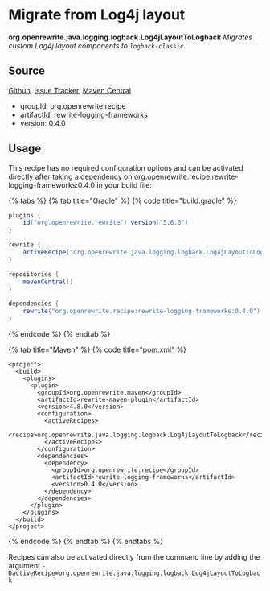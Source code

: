 # Migrate from Log4j layout

 **org.openrewrite.java.logging.logback.Log4jLayoutToLogback** _Migrates custom Log4j layout components to `logback-classic`._

## Source

[Github](https://github.com/openrewrite/rewrite-logging-frameworks), [Issue Tracker](https://github.com/openrewrite/rewrite-logging-frameworks/issues), [Maven Central](https://search.maven.org/artifact/org.openrewrite.recipe/rewrite-logging-frameworks/0.4.0/jar)

* groupId: org.openrewrite.recipe
* artifactId: rewrite-logging-frameworks
* version: 0.4.0

## Usage

This recipe has no required configuration options and can be activated directly after taking a dependency on org.openrewrite.recipe:rewrite-logging-frameworks:0.4.0 in your build file:

{% tabs %}
{% tab title="Gradle" %}
{% code title="build.gradle" %}
```groovy
plugins {
    id("org.openrewrite.rewrite") version("5.6.0")
}

rewrite {
    activeRecipe("org.openrewrite.java.logging.logback.Log4jLayoutToLogback")
}

repositories {
    mavenCentral()
}

dependencies {
    rewrite("org.openrewrite.recipe:rewrite-logging-frameworks:0.4.0")
}
```
{% endcode %}
{% endtab %}

{% tab title="Maven" %}
{% code title="pom.xml" %}
```markup
<project>
  <build>
    <plugins>
      <plugin>
        <groupId>org.openrewrite.maven</groupId>
        <artifactId>rewrite-maven-plugin</artifactId>
        <version>4.8.0</version>
        <configuration>
          <activeRecipes>
            <recipe>org.openrewrite.java.logging.logback.Log4jLayoutToLogback</recipe>
          </activeRecipes>
        </configuration>
        <dependencies>
          <dependency>
            <groupId>org.openrewrite.recipe</groupId>
            <artifactId>rewrite-logging-frameworks</artifactId>
            <version>0.4.0</version>
          </dependency>
        </dependencies>
      </plugin>
    </plugins>
  </build>
</project>
```
{% endcode %}
{% endtab %}
{% endtabs %}

Recipes can also be activated directly from the command line by adding the argument `-DactiveRecipe=org.openrewrite.java.logging.logback.Log4jLayoutToLogback`

